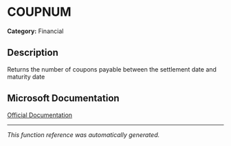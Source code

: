 # COUPNUM

**Category:** Financial

## Description
Returns the number of coupons payable between the settlement date and maturity date

## Microsoft Documentation
[Official Documentation](https://support.microsoft.com//en-us/office/coupnum-function-a90af57b-de53-4969-9c99-dd6139db2522)

---
*This function reference was automatically generated.*
